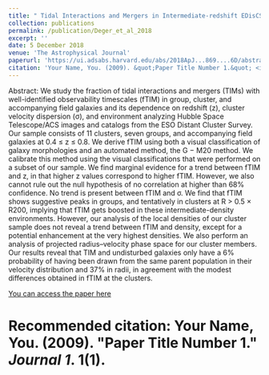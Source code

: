 ```yaml
---
title: " Tidal Interactions and Mergers in Intermediate-redshift EDisCS Clusters "
collection: publications
permalink: /publication/Deger_et_al_2018
excerpt: ''
date: 5 December 2018
venue: 'The Astrophysical Journal'
paperurl: 'https://ui.adsabs.harvard.edu/abs/2018ApJ...869....6D/abstract'
citation: 'Your Name, You. (2009). &quot;Paper Title Number 1.&quot; <i>Journal 1</i>. 1(1).'
---
```


Abstract: We study the fraction of tidal interactions and mergers (TIMs) with well-identified observability timescales (fTIM) in group, cluster, and accompanying field galaxies and its dependence on redshift (z), cluster velocity dispersion (σ), and environment analyzing Hubble Space Telescope/ACS images and catalogs from the ESO Distant Cluster Survey. Our sample consists of 11 clusters, seven groups, and accompanying field galaxies at 0.4 ≤ z ≤ 0.8. We derive fTIM using both a visual classification of galaxy morphologies and an automated method, the G − M20 method. We calibrate this method using the visual classifications that were performed on a subset of our sample. We find marginal evidence for a trend between fTIM and z, in that higher z values correspond to higher fTIM. However, we also cannot rule out the null hypothesis of no correlation at higher than 68% confidence. No trend is present between fTIM and σ. We find that fTIM shows suggestive peaks in groups, and tentatively in clusters at R > 0.5 × R200, implying that fTIM gets boosted in these intermediate-density environments. However, our analysis of the local densities of our cluster sample does not reveal a trend between fTIM and density, except for a potential enhancement at the very highest densities. We also perform an analysis of projected radius–velocity phase space for our cluster members. Our results reveal that TIM and undisturbed galaxies only have a 6% probability of having been drawn from the same parent population in their velocity distribution and 37% in radii, in agreement with the modest differences obtained in fTIM at the clusters.

[You can access the paper here](https://ui.adsabs.harvard.edu/abs/2018ApJ...869....6D/abstract)

# Recommended citation: Your Name, You. (2009). "Paper Title Number 1." <i>Journal 1</i>. 1(1).
